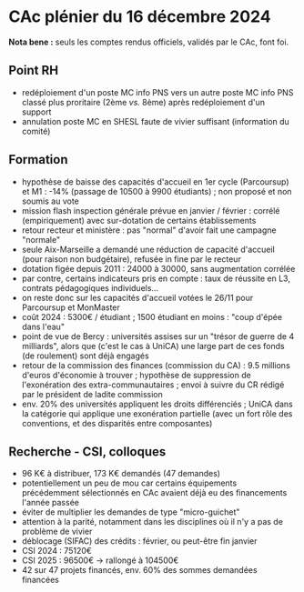 
# CAc plénier du 16 décembre 2024

**Nota bene :** seuls les comptes rendus officiels, validés par le CAc, font foi.

## Point RH

- redéploiement d'un poste MC info PNS vers un autre poste MC info PNS classé plus proritaire (2ème *vs.* 8ème) après redéploiement d'un support
- annulation poste MC en SHESL faute de vivier suffisant (information du comité)

## Formation

- hypothèse de baisse des capacités d'accueil en 1er cycle (Parcoursup) et M1 : -14% (passage de 10500 à 9900 étudiants) ; non proposé et non soumis au vote 
- mission flash inspection générale prévue en janvier / février : corrélé (empiriquement) avec sur-dotation de certains établissements 
- retour recteur et ministère : pas "normal" d'avoir fait une campagne "normale"
- seule Aix-Marseille a demandé une réduction de capacité d'accueil (pour raison non budgétaire), refusée in fine par le recteur
- dotation figée depuis 2011 : 24000 à 30000, sans augmentation corrélée
- par contre, certains indicateurs pris en compte : taux de réussite en L3, contrats pédagogiques individuels...
- on reste donc sur les capacités d'accueil votées le 26/11 pour Parcoursup et MonMaster
- coût 2024 : 5300€ / étudiant ; 1500 étudiant en moins : "coup d'épée dans l'eau"
- point de vue de Bercy : universités assises sur un "trésor de guerre de 4 milliards", alors que (c'est le cas à UniCA) une large part de ces fonds (de roulement) sont déjà engagés
- retour de la commission des finances (commission du CA) : 9.5 millions d'euros d'économie à trouver ; hypothèse de suppression de l'exonération des extra-communautaires ; envoi à suivre du CR rédigé par le président de ladite commission
- env. 20% des universités appliquent les droits différenciés ; UniCA dans la catégorie qui applique une exonération partielle (avec un fort rôle des conventions, et des disparités entre composantes)

## Recherche - CSI, colloques

- 96 K€ à distribuer, 173 K€ demandés (47 demandes)
- potentiellement un peu de mou car certains équipements précédemment sélectionnés en CAc avaient déjà eu des financements l'année passée
- éviter de multiplier les demandes de type "micro-guichet"
- attention à la parité, notamment dans les disciplines où il n'y a pas de problème de vivier
- déblocage (SIFAC) des crédits : février, ou peut-être fin janvier
- CSI 2024 : 75120€
- CSI 2025 : 96500€ -> rallongé à 104500€
- 42 sur 47 projets financés, env. 60% des sommes demandées financées
